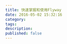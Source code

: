 ```yaml
---
title: 快速掌握和使用Flyway
date: 2016-05-02 15:32:16
category:
tags:
description:
published: false
---
```

